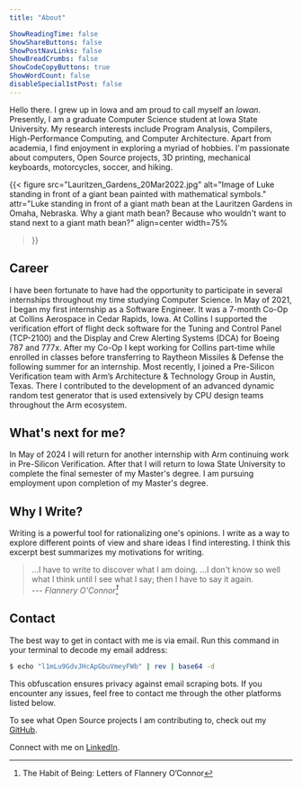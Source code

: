 ```yaml
---
title: "About"

ShowReadingTime: false
ShowShareButtons: false
ShowPostNavLinks: false
ShowBreadCrumbs: false
ShowCodeCopyButtons: true
ShowWordCount: false
disableSpecial1stPost: false
---
```


Hello there.  I grew up in Iowa and am proud to call myself an _Iowan_.  Presently, I am a graduate Computer Science student at Iowa State University.  My research interests include Program Analysis, Compilers, High-Performance Computing, and Computer Architecture.  Apart from academia, I find enjoyment in exploring a myriad of hobbies.  I'm passionate about computers, Open Source projects, 3D printing, mechanical keyboards, motorcycles, soccer, and hiking.

<!--
<figure>
    <img src="/images/about/Lauritzen_Gardens_20Mar2022.jpg"
         alt="Luke standing in front of a giant math bean at the Lauritzen Gardens in Omaha, Nebraska."
         width="80%">
    <figcaption>Luke standing in front of a giant math bean at the Lauritzen Gardens in Omaha, Nebraska.  Why a giant math bean? Because who wouldn't want to stand next to a giant math bean?</figcaption>
</figure>
-->


{{< figure
  src="Lauritzen_Gardens_20Mar2022.jpg"
  alt="Image of Luke standing in front of a giant bean painted with mathematical symbols."
  attr="Luke standing in front of a giant math bean at the Lauritzen Gardens in Omaha, Nebraska.  Why a giant math bean? Because who wouldn't want to stand next to a giant math bean?"
  align=center
  width=75%
>}}


## Career

I have been fortunate to have had the opportunity to participate in several internships throughout my time studying Computer Science.  In May of 2021, I began my first internship as a Software Engineer.  It was a 7-month Co-Op at Collins Aerospace in Cedar Rapids, Iowa.  At Collins I supported the verification effort of flight deck software for the Tuning and Control Panel (TCP-2100) and the Display and Crew Alerting Systems (DCA) for Boeing 787 and 777x.  After my Co-Op I kept working for Collins part-time while enrolled in classes before transferring to Raytheon Missiles & Defense the following summer for an internship.  Most recently, I joined a Pre-Silicon Verification team with Arm’s Architecture & Technology Group in Austin, Texas.  There I contributed to the development of an advanced dynamic random test generator that is used extensively by CPU design teams throughout the Arm ecosystem.


## What's next for me?

In May of 2024 I will return for another internship with Arm continuing work in Pre-Silicon Verification.  After that I will return to Iowa State University to complete the final semester of my Master's degree.  I am pursuing employment upon completion of my Master's degree.


## Why I Write?

Writing is a powerful tool for rationalizing one's opinions.  I write as a way to explore different points of view and share ideas I find interesting.  I think this excerpt best summarizes my motivations for writing.

> ...I have to write to discover what I am doing.  ...I don't know so well what I think until I see what I say; then I have to say it again.<br>
> --- <cite>Flannery O'Connor[^oconnor1979]</cite>

[^oconnor1979]: The Habit of Being: Letters of Flannery O’Connor


## Contact

The best way to get in contact with me is via email.  Run this command in your terminal to decode my email address:

```bash {linenos=false}
$ echo "l1mLu9GdvJHcApGbuVmeyFWb" | rev | base64 -d
```

This obfuscation ensures privacy against email scraping bots.  If you encounter any issues, feel free to contact me through the other platforms listed below.

To see what Open Source projects I am contributing to, check out my [GitHub](https://github.com/lmarzen).

Connect with me on [LinkedIn](https://www.linkedin.com/in/lukemarzen/).


